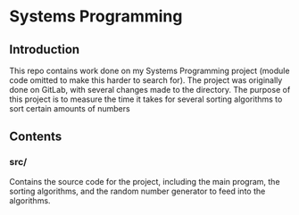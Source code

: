 # Systems Programming

## Introduction
This repo contains work done on my Systems Programming project (module code omitted to make this harder to search for). The project was originally done on GitLab, with several changes made to the directory. The purpose of this project is to measure the time it takes for several sorting algorithms to sort certain amounts of numbers

## Contents
<h3>src/</h3>
Contains the source code for the project, including the main program, the sorting algorithms, and the random number generator to feed into the algorithms.

